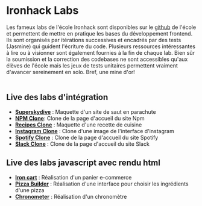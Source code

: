 # Ironhack Labs


Les fameux labs de l'école Ironhack sont disponibles sur le [github](https://github.com/ironhack-labs) de l'école et permettent de mettre en pratique les bases du développement frontend. Ils sont organisés par itérations successives et encadrés par des tests (Jasmine) qui guident l'écriture du code. Plusieurs ressources intéressantes à lire ou à visionner sont également fournies à la fin de chaque lab. Bien sûr la soumission et la correction des codebases ne sont accessibles qu'aux élèves de l'école mais les jeux de tests unitaires permettent vraiment d'avancer sereinement en solo. Bref, une mine d'or!<br><br>

## Live des labs d'intégration

- [**Superskydive**](https://virginiebouvarel.github.io/ironhack_labs/lab01-cssSuperskydive/) : Maquette d'un site de saut en parachute
- [**NPM Clone**](https://virginiebouvarel.github.io/ironhack_labs/lab02-cssNpm/): Clone de la page d'accueil du site Npm
- [**Recipes Clone**](https://virginiebouvarel.github.io/ironhack_labs/lab05-cssRecipesClone/) : Maquette d'une recette de cuisine
- [**Instagram Clone**](https://virginiebouvarel.github.io/ironhack_labs/lab07-cssInstagramClone/) : Clone d'une image de l'interface d'instagram
- [**Spotify Clone**](https://virginiebouvarel.github.io/ironhack_labs/lab07-cssSpotifyClone/) : Clone de la page d'accueil du site Spotify
- [**Slack Clone**](https://virginiebouvarel.github.io/ironhack_labs/lab07-cssSlackClone/) : Clone de la page d'accueil du site Slack

## Live des labs javascript avec rendu html
- [**Iron cart**](https://virginiebouvarel.github.io/ironhack_labs/lab13-jsIroncart/) : Réalisation d'un panier e-commerce
- [**Pizza Builder**](https://virginiebouvarel.github.io/ironhack_labs/lab14-jsPizzaBuilder/) : Réalisation d'une interface pour choisir les ingrédients d'une pizza
- [**Chronometer**](https://virginiebouvarel.github.io/ironhack_labs/lab15-jsChronometer/) : Réalisation d'un chronomètre



